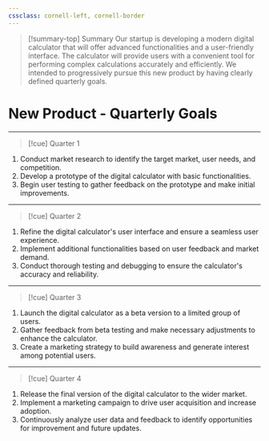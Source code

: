 ```yaml
---
cssclass: cornell-left, cornell-border 
---
```

>[!summary-top] Summary
Our startup is developing a modern digital calculator that will offer advanced functionalities and a user-friendly interface. The calculator will provide users with a convenient tool for performing complex calculations accurately and efficiently. We intended to progressively pursue this new product by having clearly defined quarterly goals.

# New Product - Quarterly Goals

---
>[!cue]  Quarter 1
1. Conduct market research to identify the target market, user needs, and competition.
2. Develop a prototype of the digital calculator with basic functionalities.
3. Begin user testing to gather feedback on the prototype and make initial improvements.
---

>[!cue]  Quarter 2
1. Refine the digital calculator's user interface and ensure a seamless user experience.
2. Implement additional functionalities based on user feedback and market demand.
3. Conduct thorough testing and debugging to ensure the calculator's accuracy and reliability.
---

>[!cue]  Quarter 3
1. Launch the digital calculator as a beta version to a limited group of users.
2. Gather feedback from beta testing and make necessary adjustments to enhance the calculator.
3. Create a marketing strategy to build awareness and generate interest among potential users.
---
  
>[!cue]  Quarter 4
1. Release the final version of the digital calculator to the wider market.
2. Implement a marketing campaign to drive user acquisition and increase adoption.
3. Continuously analyze user data and feedback to identify opportunities for improvement and future updates.

  